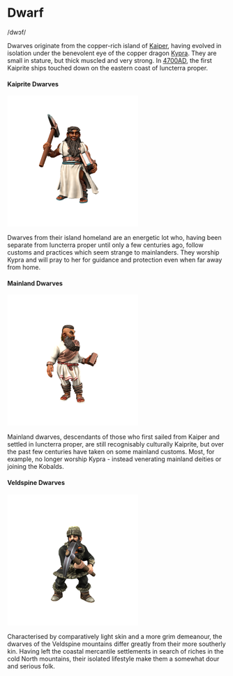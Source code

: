 # Dwarf
/dwɔf/

Dwarves originate from the copper-rich island of [Kaiper](/places/kaiper), having evolved in isolation under the benevolent eye of the copper dragon [Kypra](/lore/cosmology/deigen/dragons/kypra). They are small in stature, but thick muscled and very strong. In [4700AD](/lore/timeline#4700AD), the first Kaiprite ships touched down on the eastern coast of Iuncterra proper.

#### Kaiprite Dwarves

![](kaiprite-dwarf.png)

Dwarves from their island homeland are an energetic lot who, having been separate from Iuncterra proper until only a few centuries ago, follow customs and practices which seem strange to mainlanders. They worship Kypra and will pray to her for guidance and protection even when far away from home. 

#### Mainland Dwarves

![](mainland-dwarf.png)

Mainland dwarves, descendants of those who first sailed from Kaiper and settled in Iuncterra proper, are still recognisably culturally Kaiprite, but over the past few centuries have taken on some mainland customs. Most, for example, no longer worship Kypra - instead venerating mainland deities or joining the Kobalds.

#### Veldspine Dwarves

![](veldspine-dwarf.png)

Characterised by comparatively light skin and a more grim demeanour, the dwarves of the Veldspine mountains differ greatly from their more southerly kin. Having left the coastal mercantile settlements in search of riches in the cold North mountains, their isolated lifestyle make them a somewhat dour and serious folk.



